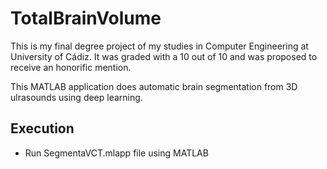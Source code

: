 # TotalBrainVolume

This is my final degree project of my studies in Computer Engineering at University of Cádiz. It was graded with a 10 out of 10 and was proposed to receive an honorific mention.

This MATLAB application does automatic brain segmentation from 3D ulrasounds using deep learning.

## Execution

- Run SegmentaVCT.mlapp file using MATLAB
